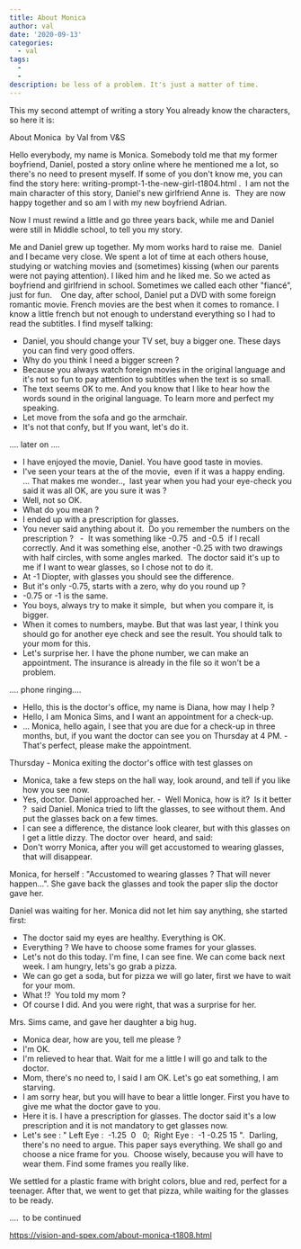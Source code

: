 ```yaml
---
title: About Monica
author: val
date: '2020-09-13'
categories:
  - val
tags:
  - 
  - 
description: be less of a problem. It's just a matter of time.
---
```

This my second attempt of writing a story
You already know the characters, so here it is:


About Monica  by Val from V&S


Hello everybody, my name is Monica.
Somebody told me that my former boyfriend, Daniel, posted a story online where he mentioned me a lot, so there's no need to present myself.
If some of you don't know me, you can find the story here: writing-prompt-1-the-new-girl-t1804.html .  I am not the main character of this story, Daniel's new girlfriend Anne is.  They are now happy together and so am I with my new boyfriend Adrian. 

Now I must rewind a little and go three years back, while me and Daniel were still in Middle school, to tell you my story.

Me and Daniel grew up together.
My mom works hard to raise me.  Daniel and I became very close. We spent a lot of time at each others house, studying or watching movies and (sometimes) kissing (when our parents were not paying attention).
I liked him and he liked me.
So we acted as boyfriend and girlfriend in school. Sometimes we called each other "fiancé", just for fun. 
 
One day, after school, Daniel put a DVD with some foreign romantic movie. French movies are the best when it comes to romance. I know a little french but not enough to understand everything so I had to read the subtitles.
I find myself talking:
- Daniel, you should change your TV set, buy a bigger one. These days you can find very good offers.  
- Why do you think I need a bigger screen ?
- Because you always watch foreign movies in the original language and it's not so fun to pay attention to subtitles when the text is so small.
- The text seems OK to me. And you know that I like to hear how the words sound in the original language. To learn more and perfect my speaking.
- Let move from the sofa and go the armchair.
- It's not that confy, but If you want, let's do it.

.... later on ....

- I have enjoyed the movie, Daniel. You have good taste in movies. 
- I've seen your tears at the of the movie,  even if it was a happy ending. ... That makes me wonder..,  last year when you had your eye-check you said it was all OK, are you sure it was ?
- Well, not so OK.
- What do you mean ?
- I ended up with a prescription for glasses.
- You never said anything about it.  Do you remember the numbers on the prescription ?  
-  It was something like -0.75  and -0.5  if I recall correctly. And it was something else, another -0.25 with two drawings with half circles, with some angles marked.  The doctor said it's up to me if I want to wear glasses, so I chose not to do it.
- At -1 Diopter, with glasses you should see the difference.
- But it's only -0.75, starts with a zero, why do you round up ?
- -0.75 or -1 is the same.
- You boys, always try to make it simple,  but when you compare it, is bigger.  
- When it comes to numbers, maybe. But that was last year, I think you should go for another eye check and see the result. You should talk to your mom for this.
- Let's surprise her. I have the phone number, we can make an appointment. The insurance is already in the file so it won't be a problem.

.... phone ringing....

- Hello, this is the doctor's office, my name is Diana, how may I help ?
- Hello, I am Monica Sims, and I want an appointment for a check-up.
- ... Monica, hello again, I see that you are due for a check-up in three months, but, if you want the doctor can see you on Thursday at 4 PM.
-  That's perfect, please make the appointment. 

Thursday - Monica exiting the doctor's office with test glasses on

- Monica, take a few steps on the hall way, look around, and tell if you like how you see now.
- Yes, doctor.
Daniel approached her.
-  Well Monica, how is it?  Is it better ?  said Daniel.
Monica tried to lift the glasses, to see without them. And put the glasses back on a few times.
- I can see a difference, the distance look clearer, but with this glasses on I get a little dizzy.
The doctor over  heard, and said:
- Don't worry Monica, after you will get accustomed to wearing glasses, that will disappear.

Monica, for herself : "Accustomed to wearing glasses ? That will never happen...". She gave back the glasses and took the paper slip the doctor gave her. 

Daniel was waiting for her. Monica did not let him say anything, she started first: 
- The doctor said my eyes are healthy. Everything is OK.
- Everything ? We have to choose some frames for your glasses.
- Let's not do this today. I'm fine, I can see fine. We can come back next week. I am hungry, lets's go grab a pizza.
- We can go get a soda, but for pizza we will go later, first we have to wait for your mom.
- What !?  You told my mom ?
- Of course I did. And you were right, that was a surprise for her.

Mrs. Sims came, and gave her daughter a big hug.

- Monica dear, how are you, tell me please ?
- I'm OK.
- I'm relieved to hear that. Wait for me a little I will go and talk to the doctor.
- Mom, there's no need to, I said I am OK. Let's go eat something, I am starving.
- I am sorry hear, but you will have to bear a little longer. First you have to give me what the doctor gave to you.
- Here it is. I have a prescription for glasses. The doctor said it's a low prescription and it is not mandatory to get glasses now.
- Let's see : " Left Eye :  -1.25  0   0;  Right Eye :  -1 -0.25 15 ".  Darling, there's no need to argue. This paper says everything. We shall go and choose a nice frame for you.  Choose wisely, because you will have to wear them. Find some frames you really like.

We settled for a plastic frame with bright colors, blue and red, perfect for a teenager. After that, we went to get that pizza, while waiting for the glasses to be ready.

....  to be continued 

https://vision-and-spex.com/about-monica-t1808.html